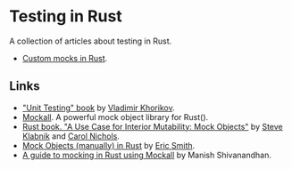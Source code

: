 # Testing in Rust

A collection of articles about testing in Rust.

- [Custom mocks in Rust](./docs/custom-mocks-in-rust.md).

## Links

- ["Unit Testing" book](https://www.manning.com/books/unit-testing) by [Vladimir Khorikov](https://github.com/vkhorikov).
- [Mockall](https://github.com/asomers/mockall). A powerful mock object library for Rust().
- [Rust book. "A Use Case for Interior Mutability: Mock Objects"](https://doc.rust-lang.org/book/ch15-05-interior-mutability.html#a-use-case-for-interior-mutability-mock-objects) by [Steve Klabnik](https://steveklabnik.com/) and [Carol Nichols](http://carol-nichols.com/).
- [Mock Objects (manually) in Rust](https://paytonrules.com/post/mock-objects-in-rust/) by [Eric Smith](https://github.com/paytonrules).
- [A guide to mocking in Rust using Mockall](https://blog.logrocket.com/guide-mocking-rust-mockall/) by Manish Shivanandhan.

